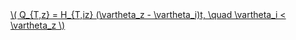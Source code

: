 <a href="/eco2_guide_center/1.%20ECO2%20Logic%20Guide/Hee1_Equation_List.html" class="equation-link" target="_blank" rel="noopener noreferrer">
  \( Q_{T,z} = H_{T,iz} (\vartheta_z - \vartheta_i)t, \quad \vartheta_i < \vartheta_z \)
</a>
